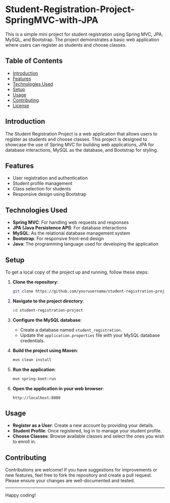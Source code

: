 # Student-Registration-Project-SpringMVC-with-JPA

This is a simple mini project for student registration using Spring MVC, JPA, MySQL, and Bootstrap. The project demonstrates a basic web application where users can register as students and choose classes.

## Table of Contents

- [Introduction](#introduction)
- [Features](#features)
- [Technologies Used](#technologies-used)
- [Setup](#setup)
- [Usage](#usage)
- [Contributing](#contributing)
- [License](#license)

## Introduction

The Student Registration Project is a web application that allows users to register as students and choose classes. This project is designed to showcase the use of Spring MVC for building web applications, JPA for database interactions, MySQL as the database, and Bootstrap for styling.

## Features

- User registration and authentication
- Student profile management
- Class selection for students
- Responsive design using Bootstrap

## Technologies Used

- **Spring MVC**: For handling web requests and responses
- **JPA (Java Persistence API)**: For database interactions
- **MySQL**: As the relational database management system
- **Bootstrap**: For responsive front-end design
- **Java**: The programming language used for developing the application

## Setup

To get a local copy of the project up and running, follow these steps:

1. **Clone the repository**:
    ```bash
    git clone https://github.com/yourusername/student-registration-project.git
    ```
2. **Navigate to the project directory**:
    ```bash
    cd student-registration-project
    ```
3. **Configure the MySQL database**:
    - Create a database named `student_registration`.
    - Update the `application.properties` file with your MySQL database credentials.

4. **Build the project using Maven**:
    ```bash
    mvn clean install
    ```

5. **Run the application**:
    ```bash
    mvn spring-boot:run
    ```

6. **Open the application in your web browser**:
    ```
    http://localhost:8080
    ```

## Usage

- **Register as a User**: Create a new account by providing your details.
- **Student Profile**: Once registered, log in to manage your student profile.
- **Choose Classes**: Browse available classes and select the ones you wish to enroll in.

## Contributing

Contributions are welcome! If you have suggestions for improvements or new features, feel free to fork the repository and create a pull request. Please ensure your changes are well-documented and tested.

---

Happy coding!
